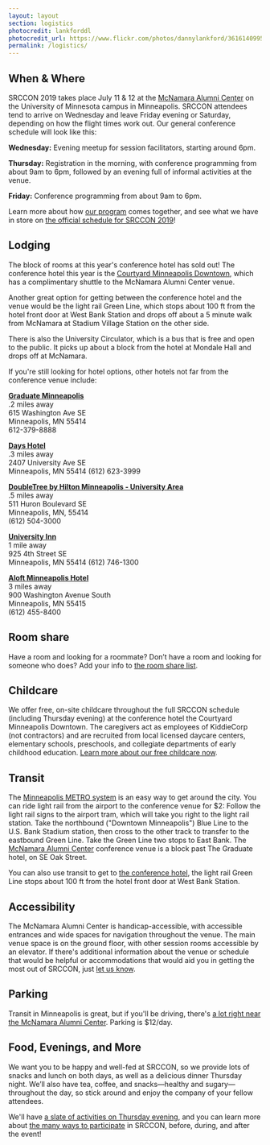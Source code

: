 ```yaml
---
layout: layout
section: logistics
photocredit: lankforddl
photocredit_url: https://www.flickr.com/photos/dannylankford/3616140995
permalink: /logistics/
---
```


## When & Where

SRCCON 2019 takes place July 11 & 12 at the <a href="https://www.google.com/maps/place/mcnamara+alumni+center/@44.975251,-93.227871,15z/data=!4m2!3m1!1s0x0:0x5f984f594ceab6ad?sa=X&ei=9qzmVISFC4iegwTskYDYCg&ved=0CIcBEPwSMBA">McNamara Alumni Center</a> on the University of Minnesota campus in Minneapolis. SRCCON attendees tend to arrive on Wednesday and leave Friday evening or Saturday, depending on how the flight times work out. Our general conference schedule will look like this:

**Wednesday:** Evening meetup for session facilitators, starting around 6pm.

**Thursday:** Registration in the morning, with conference programming from about 9am to 6pm, followed by an evening full of informal activities at the venue.

**Friday:** Conference programming from about 9am to 6pm.

Learn more about how [our program](/program) comes together, and see what we have in store on [the official schedule for SRCCON 2019](https://schedule.srccon.org)!

## Lodging

The block of rooms at this year's conference hotel has sold out! The conference hotel this year is the [Courtyard Minneapolis Downtown](https://www.marriott.com/hotels/travel/mspdc-courtyard-minneapolis-downtown/), which has a complimentary shuttle to the McNamara Alumni Center venue.

Another great option for getting between the conference hotel and the venue would be the light rail Green Line, which stops about 100 ft from the hotel front door at West Bank Station and drops off about a 5 minute walk from McNamara at Stadium Village Station on the other side.

There is also the University Circulator, which is a bus that is free and open to the public. It picks up about a block from the hotel at Mondale Hall and drops off at McNamara.

If you're still looking for hotel options, other hotels not far from the conference venue include:

**[Graduate Minneapolis](https://www.graduatehotels.com/minneapolis/)**<br>
.2 miles away<br>
615 Washington Ave SE<br>
Minneapolis, MN 55414<br>
612-379-8888

**[Days Hotel](http://www.daysinn.com/hotels/minnesota/minneapolis/days-inn-hotel-university-ave-se/hotel-overview)**  
.3 miles away  
2407 University Ave SE  
Minneapolis, MN 55414 
(612) 623-3999

**[DoubleTree by Hilton Minneapolis - University Area](https://doubletree3.hilton.com/en/hotels/minnesota/doubletree-by-hilton-hotel-minneapolis-university-area-MSPUNDT/index.html)**<br>
.5 miles away<br>
511 Huron Boulevard SE<br>
Minneapolis, MN, 55414<br>
(612) 504-3000

**[University Inn](http://www.universityinnmn.com/)**  
1 mile away  
925 4th Street SE  
Minneapolis, MN 55414
(612) 746-1300

**[Aloft Minneapolis Hotel](http://www.aloftminneapolis.com/)**  
3 miles away  
900 Washington Avenue South  
Minneapolis, MN 55415  
(612) 455-8400

## Room share

Have a room and looking for a roommate? Don’t have a room and looking for someone who does? Add your info to [the room share list](https://docs.google.com/spreadsheets/d/1PGRa2YlZiFyDF_NI_REqUBDB861SVVAFkli46GsETf4/edit?usp=sharing).

## Childcare

We offer free, on-site childcare throughout the full SRCCON schedule (including Thursday evening) at the conference hotel the Courtyard Minneapolis Downtown. The caregivers act as employees of KiddieCorp (not contractors) and are recruited from local licensed daycare centers, elementary schools, preschools, and collegiate departments of early childhood education. [Learn more about our free childcare now](/childcare).

## Transit
The [Minneapolis METRO system](http://www.metrotransit.org/metro-system) is an easy way to get around the city. You can ride light rail from the airport to the conference venue for $2: Follow the light rail signs to the airport tram, which will take you right to the light rail station. Take the northbound ("Downtown Minneapolis") Blue Line to the U.S. Bank Stadium station, then cross to the other track to transfer to the eastbound Green Line. Take the Green Line two stops to East Bank. The [McNamara Alumni Center](http://www.mac-events.org/) conference venue is a block past The Graduate hotel, on SE Oak Street.

You can also use transit to get to [the conference hotel](https://www.marriott.com/hotels/travel/mspdc-courtyard-minneapolis-downtown/), the light rail Green Line stops about 100 ft from the hotel front door at West Bank Station.

## Accessibility

The McNamara Alumni Center is handicap-accessible, with accessible entrances and wide spaces for navigation throughout the venue. The main venue space is on the ground floor, with other session rooms accessible by an elevator. If there's additional information about the venue or schedule that would be helpful or accommodations that would aid you in getting the most out of SRCCON, just [let us know](mailto:srccon@opennews.org).

## Parking
Transit in Minneapolis is great, but if you'll be driving, there's [a lot right near the McNamara Alumni Center](http://mac-events.org/directions/). Parking is $12/day.

## Food, Evenings, and More

We want you to be happy and well-fed at SRCCON, so we provide lots of snacks and lunch on both days, as well as a delicious dinner Thursday night. We’ll also have tea, coffee, and snacks—healthy and sugary—throughout the day, so stick around and enjoy the company of your fellow attendees.

We'll have [a slate of activities on Thursday evening](/participation/#things-you-can-do-at-srccon), and you can learn more about [the many ways to participate](/participation) in SRCCON, before, during, and after the event!
